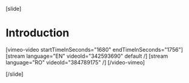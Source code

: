 [slide]
# Introduction

[vimeo-video startTimeInSeconds="1680" endTimeInSeconds="1756"]
[stream language="EN" videoId="342593690" default /]
[stream language="RO" videoId="384789175"  /]
[/video-vimeo]

[/slide]